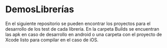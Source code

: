 # DemosLibrerías
En el siguiente repositorio se pueden encontrar los proyectos para el desarrollo de los test de cada librería. En la carpeta Builds se encuentran las apk en caso de desarrollo en android o una carpeta con el proyecto de Xcode listo para compilar en el caso de iOS.
